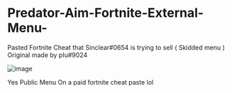 # Predator-Aim-Fortnite-External-Menu-
Pasted Fortnite Cheat that Sinclear#0654 is trying to sell ( Skidded menu ) Original made by pІu#9024

![image](https://user-images.githubusercontent.com/102735296/201979540-8d99fc05-037c-4e01-8d94-41a232da160f.png)


Yes Public Menu On a paid fortnite cheat paste lol

